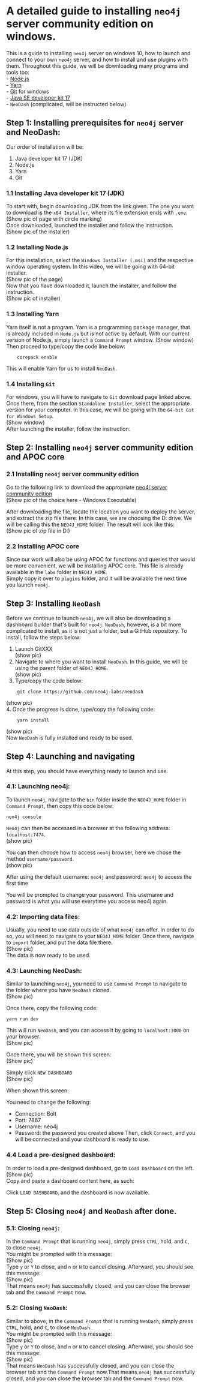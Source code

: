 # A detailed guide to installing `neo4j` server community edition on windows.
This is a guide to installing `neo4j` server on windows 10, how to launch and connect to your own `neo4j` server, and how to install and use plugins with them. Throughout this guide, we will be downloading many programs and tools too:  
    - [Node.js](https://nodejs.org/en/download/)  
        -     [Yarn](https://yarnpkg.com/getting-started/install)  
    - [Git](https://git-scm.com/download/win) for windows  
    - [Java SE developer kit 17](https://www.oracle.com/java/technologies/downloads/#jdk17-windows)   
    - `NeoDash` (complicated, will be instructed below)

## Step 1: Installing prerequisites for `neo4j` server and NeoDash:
Our order of installation will be:  
1. Java developer kit 17 (JDK)   
2. Node.js  
3. Yarn  
4. Git  

### 1.1 Installing Java developer kit 17 (JDK) 
To start with, begin downloading JDK from the link given. The one you want to download is the `x64 Installer`, where its file extension ends with `.exe`.   
(Show pic of page with circle marking)  
Once downloaded, launched the installer and follow the instruction.   
(Show pic of the installer)  

### 1.2 Installing Node.js 
For this installation, select the `Windows Installer (.msi)` and the respective window operating system. In this video, we will be going with 64-bit installer.  
(Show pic of the page)  
Now that you have downloaded it, launch the installer, and follow the instruction.  
(Show pic of installer)  

### 1.3 Installing Yarn
Yarn itself is not a program. Yarn is a programming package manager, that is already included in `Node.js` but is not active by default. With our current version of Node.js, simply launch a `Command Prompt` window. 
(Show window)  
Then proceed to type/copy the code line below: 
``` 
    corepack enable
```
This will enable Yarn for us to install `NeoDash`. 


### 1.4 Installing `Git`
For windows, you will have to navigate to `Git` download page linked above. Once there, from the section `Standalone Installer`, select the appropriate version for your computer. In this case, we will be going with the `64-bit Git for Windows Setup`.  
(Show window)  
After launching the installer, follow the instruction. 

## Step 2: Installing `neo4j` server community edition and APOC core 
### 2.1 Installing `neo4j` server community edition 
Go to the following link to download the appropriate [neo4j server community edition](https://neo4j.com/download-center/#community)  
(Show pic of the choice here - Windows Executable)  

After downloading the file, locate the location you want to deploy the server, and extract the zip file there. In this case, we are choosing the D: drive. We will be calling this the `NEO4J_HOME` folder. The result will look like this:  
(Show pic of zip file in D:)  

### 2.2 Installing APOC core 
Since our work will also be using APOC for functions and queries that would be more convenient, we will be installing APOC core. This file is already available in the `labs` folder in `NEO4J_HOME`.  
Simply copy it over to `plugins` folder, and it will be available the next time you launch `neo4j`. 

## Step 3: Installing `NeoDash`
Before we continue to launch `neo4j`, we will also be downloading a dashboard builder that's built for `neo4j`. `NeoDash`, however, is a bit more complicated to install, as it is not just a folder, but a GitHub repository. To install, follow the steps below:  
1. Launch GitXXX  
(show pic)  
2. Navigate to where you want to install `NeoDash`. In this guide, we will be using the parent folder of `NEO4J_HOME`.   
(show pic)  
3. Type/copy the code below:
```
    git clone https://github.com/neo4j-labs/neodash 
```  
(show pic)  
4. Once the progress is done, type/copy the following code:  
```
    yarn install
```
(show pic)  
Now `NeoDash` is fully installed and ready to be used.

## Step 4: Launching and navigating
At this step, you should have everything ready to launch and use.

### 4.1: Launching neo4j:
To launch `neo4j`, navigate to the `bin` folder inside the `NEO4J_HOME` folder in `Command Prompt`, then copy this code below:  
``` 
neo4j console
```  

`Neo4j` can then be accessed in a browser at the following address: `localhost:7474`.  
(show pic)  

You can then choose how to access `neo4j` browser, here we chose the method `username/password`.  
(show pic)  

After using the default username: `neo4j` and password: `neo4j` to access the first time  

You will be prompted to change your password. This username and password is what you will use everytime you access neo4j again.

### 4.2: Importing data files:
Usually, you need to use data outside of what `neo4j` can offer. In order to do so, you will need to navigate to your `NEO4J_HOME` folder. Once there, navigate to `import` folder, and put the data file there.   
(Show pic)  
The data is now ready to be used.

### 4.3: Launching NeoDash:
Similar to launching `neo4j`, you need to use `Command Prompt` to navigate to the folder where you have `NeoDash` cloned.  
(Show pic)

Once there, copy the following code:  
``` 
yarn run dev
```  

This will run `NeoDash`, and you can access it by going to `localhost:3000` on your browser.   
(Show pic)

Once there, you will be shown this screen:  
(Show pic)

Simply click `NEW DASHBOARD`  
(Show pic)

When shown this screen:  

You need to change the following:
- Connection: Bolt
- Port: 7867
- Username: neo4j
- Password: the password you created above
Then, click `Connect`, and you will be connected and your dashboard is ready to use.

### 4.4 Load a pre-designed dashboard:

In order to load a pre-designed dashboard, go to `Load Dashboard` on the left.  
(Show pic)  
Copy and paste a dashboard content here, as such:   

Click `LOAD DASHBOARD`, and the dashboard is now available.

## Step 5: Closing `neo4j` and `NeoDash` after done.

### 5.1: Closing `neo4j`:
In the `Command Prompt` that is running `neo4j`, simply press `CTRL`, hold, and `C`, to close `neo4j`.  
You might be prompted with this message:  
(Show pic)  
Type `y` or `Y` to close, and `n` or `N` to cancel closing. Afterward, you should see this message:  
(Show pic)  
That means `neo4j` has successfully closed, and you can close the browser tab and the `Command Prompt` now.

### 5.2: Closing `NeoDash`:
Similar to above, in the `Command Prompt` that is running `NeoDash`, simply press `CTRL`, hold, and `C`, to close `NeoDash`.  
You might be prompted with this message:  
(Show pic)  
Type `y` or `Y` to close, and `n` or `N` to cancel closing. Afterward, you should see this message:  
(Show pic)   
That means `NeoDash` has successfully closed, and you can close the browser tab and the `Command Prompt` now.That means `neo4j` has successfully closed, and you can close the browser tab and the `Command Prompt` now.
